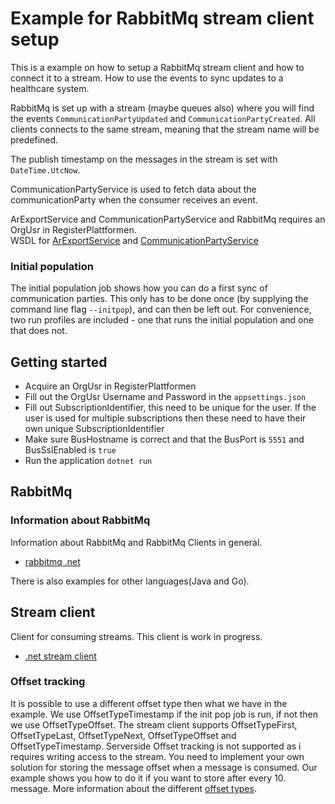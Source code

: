 # Example for RabbitMq stream client setup
This is a example on how to setup a RabbitMq stream client and how to connect it to a stream.
How to use the events to sync updates to a healthcare system.

RabbitMq is set up with a stream (maybe queues also) where you will find the events `CommunicationPartyUpdated` and `CommunicationPartyCreated`. 
All clients connects to the same stream, meaning that the stream name will be predefined.

The publish timestamp on the messages in the stream is set with `DateTime.UtcNow`.

CommunicationPartyService is used to fetch data about the communicationParty when the consumer receives an event.

ArExportService and CommunicationPartyService and RabbitMq requires an OrgUsr in RegisterPlattformen.  
WSDL for [ArExportService](https://ws-web.test.nhn.no/v1/ARExport) and [CommunicationPartyService](https://register-web.test.nhn.no/v1/AR)

### Initial population
The initial population job shows how you can do a first sync of communication parties. This only has to be done once (by supplying the command line flag `--initpop`), and can then be left out.
For convenience, two run profiles are included - one that runs the initial population and one that does not.

## Getting started
* Acquire an OrgUsr in RegisterPlattformen
* Fill out the OrgUsr Username and Password in the `appsettings.json`
* Fill out SubscriptionIdentifier, this need to be unique for the user. If the user is used for multiple subscriptions then these need to have their own unique SubscriptionIdentifier 
* Make sure BusHostname is correct and that the BusPort is `5551` and BusSslEnabled is `true`
* Run the application `dotnet run`

## RabbitMq
### Information about RabbitMq
Information about RabbitMq and RabbitMq Clients in general. 
* [rabbitmq .net](https://www.rabbitmq.com/dotnet.html)

There is also examples for other languages(Java and Go).

## Stream client
Client for consuming streams. This client is work in progress.
* [.net stream client](https://github.com/rabbitmq/rabbitmq-stream-dotnet-client)

### Offset tracking
It is possible to use a different offset type then what we have in the example. We use OffsetTypeTimestamp if the init pop job is run, if not then we use OffsetTypeOffset.
The stream client supports OffsetTypeFirst, OffsetTypeLast, OffsetTypeNext, OffsetTypeOffset and OffsetTypeTimestamp.
Serverside Offset tracking is not supported as i requires writing access to the stream.
You need to implement your own solution for storing the message offset when a message is consumed. 
Our example shows you how to do it if you want to store after every 10. message.
More information about the different [offset types](https://github.com/rabbitmq/rabbitmq-stream-dotnet-client#offset-types).

